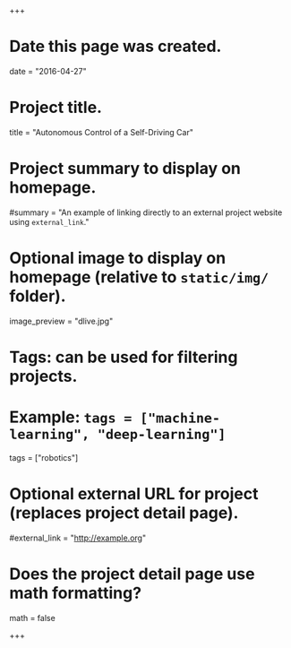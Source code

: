 +++
# Date this page was created.
date = "2016-04-27"

# Project title.
title = "Autonomous Control of a Self-Driving Car"

# Project summary to display on homepage.
#summary = "An example of linking directly to an external project website using `external_link`."

# Optional image to display on homepage (relative to `static/img/` folder).
image_preview = "dlive.jpg"

# Tags: can be used for filtering projects.
# Example: `tags = ["machine-learning", "deep-learning"]`
tags = ["robotics"]


# Optional external URL for project (replaces project detail page).
#external_link = "http://example.org"

# Does the project detail page use math formatting?
math = false

+++

